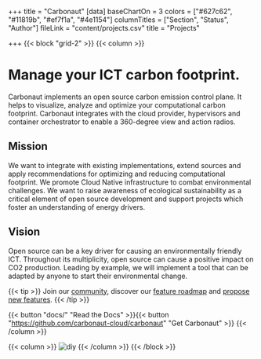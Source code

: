 +++
title = "Carbonaut"
[data]
baseChartOn = 3
colors = ["#627c62", "#11819b", "#ef7f1a", "#4e1154"]
columnTitles = ["Section", "Status", "Author"]
fileLink = "content/projects.csv"
title = "Projects"

+++
{{< block "grid-2" >}}
{{< column >}}

# Manage your ICT **carbon** footprint.

Carbonaut implements an open source carbon emission control plane. It helps to visualize, analyze and optimize your computational carbon footprint. Carbonaut integrates with the cloud provider, hypervisors and container orchestrator to enable a 360-degree view and action radios.

## Mission
We want to integrate with existing implementations, extend sources and apply recommendations for optimizing and reducing computational footprint. We promote Cloud Native infrastructure to combat environmental challenges. We want to raise awareness of ecological sustainability as a critical element of open source development and support projects which foster an understanding of energy drivers.

## Vision
Open source can be a key driver for causing an environmentally friendly ICT. Throughout its multiplicity, open source can cause a positive impact on CO2 production. Leading by example, we will implement a tool that can be adapted by anyone to start their environmental change.

{{< tip >}}
Join our [community](https://github.com/carbonaut-cloud/community), discover our [feature roadmap](https://github.com/orgs/carbonaut-cloud/projects/1) and [propose new features](https://github.com/carbonaut-cloud/carbonaut/issues/new?assignees=&labels=kind%2Ffeature&template=feature-request.yaml).
{{< /tip >}}

{{< button "docs/" "Read the Docs" >}}{{< button "https://github.com/carbonaut-cloud/carbonaut" "Get Carbonaut" >}}
{{< /column >}}

{{< column >}}
![diy](/images/spaceman.png)
{{< /column >}}
{{< /block >}}